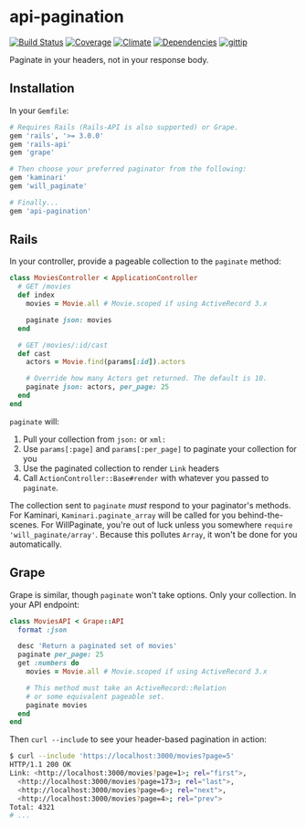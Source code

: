 # api-pagination

[![Build Status][travis-badge]][travis] [![Coverage][coveralls-badge]][coveralls] [![Climate][code-climate-badge]][code-climate] [![Dependencies][gemnasium-badge]][gemnasium] [![gittip][gittip-badge]][gittip]

Paginate in your headers, not in your response body.

## Installation

In your `Gemfile`:

```ruby
# Requires Rails (Rails-API is also supported) or Grape.
gem 'rails', '>= 3.0.0'
gem 'rails-api'
gem 'grape'

# Then choose your preferred paginator from the following:
gem 'kaminari'
gem 'will_paginate'

# Finally...
gem 'api-pagination'
```

## Rails

In your controller, provide a pageable collection to the `paginate` method:

```ruby
class MoviesController < ApplicationController
  # GET /movies
  def index
    movies = Movie.all # Movie.scoped if using ActiveRecord 3.x

    paginate json: movies
  end

  # GET /movies/:id/cast
  def cast
    actors = Movie.find(params[:id]).actors

    # Override how many Actors get returned. The default is 10.
    paginate json: actors, per_page: 25
  end
end
```

`paginate` will:

1. Pull your collection from `json:` or `xml:`
2. Use `params[:page]` and `params[:per_page]` to paginate your collection for you
3. Use the paginated collection to render `Link` headers
4. Call `ActionController::Base#render` with whatever you passed to `paginate`.

The collection sent to `paginate` _must_ respond to your paginator's methods. For Kaminari, `Kaminari.paginate_array` will be called for you behind-the-scenes. For WillPaginate, you're out of luck unless you somewhere `require 'will_paginate/array'`. Because this pollutes `Array`, it won't be done for you automatically.

## Grape

Grape is similar, though `paginate` won't take options. Only your collection. In your API endpoint:

```ruby
class MoviesAPI < Grape::API
  format :json

  desc 'Return a paginated set of movies'
  paginate per_page: 25
  get :numbers do
    movies = Movie.all # Movie.scoped if using ActiveRecord 3.x

    # This method must take an ActiveRecord::Relation
    # or some equivalent pageable set.
    paginate movies
  end
end
```

Then `curl --include` to see your header-based pagination in action:

```bash
$ curl --include 'https://localhost:3000/movies?page=5'
HTTP/1.1 200 OK
Link: <http://localhost:3000/movies?page=1>; rel="first">,
  <http://localhost:3000/movies?page=173>; rel="last">,
  <http://localhost:3000/movies?page=6>; rel="next">,
  <http://localhost:3000/movies?page=4>; rel="prev">
Total: 4321
# ...
```

[kaminari]: https://github.com/amatsuda/kaminari
[will_paginate]: https://github.com/mislav/will_paginate

[travis]: https://travis-ci.org/davidcelis/api-pagination
[travis-badge]: http://img.shields.io/travis/davidcelis/api-pagination/master.svg
[coveralls]: https://coveralls.io/r/davidcelis/api-pagination
[coveralls-badge]: http://img.shields.io/coveralls/davidcelis/api-pagination/master.svg
[code-climate]: https://codeclimate.com/github/davidcelis/api-pagination
[code-climate-badge]: http://img.shields.io/codeclimate/github/davidcelis/api-pagination.svg
[gemnasium]: http://gemnasium.com/davidcelis/api-pagination
[gemnasium-badge]: http://img.shields.io/gemnasium/davidcelis/api-pagination.svg
[gittip]: https://gittip.com/davidcelis
[gittip-badge]: http://img.shields.io/gittip/davidcelis.svg
